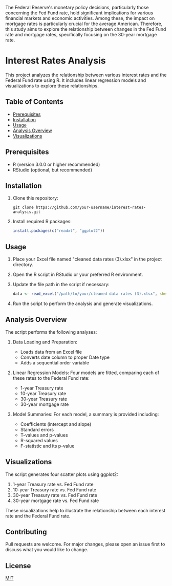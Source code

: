The Federal Reserve's monetary policy decisions, particularly those concerning the Fed Fund rate, hold significant implications for various financial markets and economic activities. Among these, the impact on mortgage rates is particularly crucial for the average American. Therefore, this study aims to explore the relationship between changes in the Fed Fund rate and mortgage rates, specifically focusing on the 30-year mortgage rate.
# Interest Rates Analysis

This project analyzes the relationship between various interest rates and the Federal Fund rate using R. It includes linear regression models and visualizations to explore these relationships.

## Table of Contents
- [Prerequisites](#prerequisites)
- [Installation](#installation)
- [Usage](#usage)
- [Analysis Overview](#analysis-overview)
- [Visualizations](#visualizations)

## Prerequisites

- R (version 3.0.0 or higher recommended)
- RStudio (optional, but recommended)

## Installation

1. Clone this repository:
   ```
   git clone https://github.com/your-username/interest-rates-analysis.git
   ```

2. Install required R packages:
   ```R
   install.packages(c("readxl", "ggplot2"))
   ```

## Usage

1. Place your Excel file named "cleaned data rates (3).xlsx" in the project directory.

2. Open the R script in RStudio or your preferred R environment.

3. Update the file path in the script if necessary:
   ```R
   data <- read_excel("/path/to/your/cleaned data rates (3).xlsx", sheet = 1)
   ```

4. Run the script to perform the analysis and generate visualizations.

## Analysis Overview

The script performs the following analyses:

1. Data Loading and Preparation:
   - Loads data from an Excel file
   - Converts date column to proper Date type
   - Adds a sequential order variable

2. Linear Regression Models:
   Four models are fitted, comparing each of these rates to the Federal Fund rate:
   - 1-year Treasury rate
   - 10-year Treasury rate
   - 30-year Treasury rate
   - 30-year mortgage rate

3. Model Summaries:
   For each model, a summary is provided including:
   - Coefficients (intercept and slope)
   - Standard errors
   - T-values and p-values
   - R-squared values
   - F-statistic and its p-value

## Visualizations

The script generates four scatter plots using ggplot2:

1. 1-year Treasury rate vs. Fed Fund rate
2. 10-year Treasury rate vs. Fed Fund rate
3. 30-year Treasury rate vs. Fed Fund rate
4. 30-year mortgage rate vs. Fed Fund rate

These visualizations help to illustrate the relationship between each interest rate and the Federal Fund rate.

## Contributing

Pull requests are welcome. For major changes, please open an issue first to discuss what you would like to change.

## License

[MIT](https://choosealicense.com/licenses/mit/)
